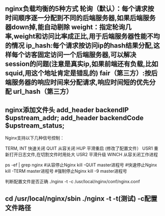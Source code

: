 nginx负载均衡的5种方式
轮询（默认）：每个请求按时间顺序逐一分配到不同的后端服务器,如果后端服务器down掉,能自动剔除
weight：指定轮询几率,weight和访问比率成正比,用于后端服务器性能不均的情况
ip_hash:每个请求按访问ip的hash结果分配,这样每个访客固定访问一个后端服务器,可以解决session的问题(注意是真实ip,如果前端还有负载,比如squid,用这个地址肯定是错乱的)
fair（第三方）:按后端服务器的响应时间来分配请求,响应时间短的优先分配
url_hash（第三方）
---
nginx添加文件头
add_header backendIP $upstream_addr;
add_header backendCode $upstream_status;
---
Nginx支持以下几种信号控制：

TERM, INT 快速关闭
QUIT 从容关闭
HUP 平滑重启  (修改了配置文件）
USR1 重新打开日志文件,在切割文件时用处大
USR2 平滑升级
WINCH 从容关闭工作进程

ps -ef | grep nginx
#从容停止Nginx
kill -QUIT master进程号
#快速停止Nginx
kill -TERM master进程号
#强制停止Nginx
kill -9 master进程号

判断配置文件是否正确
./nginx -t -c /usr/local/nginx/conf/nginx.conf

cd  /usr/local/nginx/sbin
./nginx -t -t(测试) -c配置文件路径
---